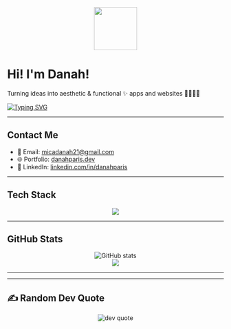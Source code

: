 <div align="center">
  <img src="https://media.giphy.com/media/du3J3cXyzhj75IOgvA/giphy.gif" width="100" />
</div>

# Hi! I'm Danah!
Turning ideas into aesthetic & functional ✨ apps and websites 🎨👩🏻‍💻

[![Typing SVG](https://readme-typing-svg.demolab.com?font=Fira+Code&size=22&duration=3000&pause=1000&color=FFB6C1&center=true&vCenter=true&width=435&lines=Software+Engineer+from+PH!;I+love+building+web+%26+mobile+apps+💻;React+%7C+Java%7C+MySQL+%7C+NodeJS+%F0%9F%93%90)](https://git.io/typing-svg)

---

## Contact Me
- 💌 Email: micadanah21@gmail.com  
- 🌐 Portfolio: [danahparis.dev](https://danahparis-portfolio.netlify.app/)  
- 💼 LinkedIn: [linkedin.com/in/danahparis](https://www.linkedin.com/in/mica-danah-paris-374a10289/)  

---

## Tech Stack
<div align="center">
  <img src="https://skillicons.dev/icons?i=html,css,js,react,java,nodejs,mysql,figma,flutter,dart,firebase,git,github,vscode" />
</div>

---

## GitHub Stats

<p align="center">
  <img src="https://github-readme-stats.vercel.app/api?username=danahparis21&show_icons=true&theme=tokyonight" alt="GitHub stats" />
  <br />
  <img src="https://github-readme-stats.vercel.app/api/top-langs/?username=danahparis21&layout=compact&theme=tokyonight" />
</p>

---

---

## ✍️ Random Dev Quote
<p align="center">
  <img src="https://quotes-github-readme.vercel.app/api?type=horizontal&theme=radical" alt="dev quote"/>
</p>

